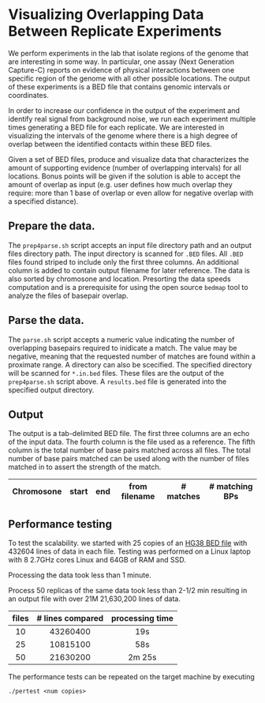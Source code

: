 # Visualizing Overlapping Data Between Replicate Experiments

We perform experiments in the lab that isolate regions of the genome that are interesting in some way. In particular, one assay (Next Generation Capture-C) reports on evidence of physical interactions between one specific region of the genome with all other possible locations. The output of these experiments is a BED file that contains genomic intervals or coordinates. 

In order to increase our confidence in the output of the experiment and identify real signal from background noise, we run each experiment multiple times generating a BED file for each replicate. We are interested in visualizing the intervals of the genome where there is a high degree of overlap between the identified contacts within these BED files. 

Given a set of BED files, produce and visualize data that characterizes the amount of supporting evidence (number of overlapping intervals) for all locations. Bonus points will be given if the solution is able to accept the amount of overlap as input (e.g. user defines how much overlap they require: more than 1 base of overlap or even allow for negative overlap with a specified distance).

## Prepare the data.

The `prep4parse.sh` script accepts an input file directory path and an output files directory path. The input directory is scanned for `.BED` files. All `.BED` files found striped to include only the first three columns. An additional column is added to contain output filename for later reference. The data is also sorted by chromosone and location. Presorting the data speeds computation and is a prerequisite for using the open source `bedmap` tool to analyze the files of basepair overlap.

## Parse the data.

The `parse.sh` script accepts a numeric value indicating the number of overlapping basepairs required to inidicate a match. The value may be negative, meaning that the requested number of matches are found within a proximate range. A directory can also be scecified. The specified directory will be scanned for `*.in.bed` files. These files are the output of the `prep4parse.sh` script above. A `results.bed` file is generated into the specified output directory.

## Output

The output is a tab-delimited BED file. The first three columns are an echo
of the input data. The fourth column is the file used as a reference.
The fifth column is the total number of base pairs matched across all files.
The total number of base pairs matched can be used along with the number of
files matched in to assert the strength of the match.

| Chromosone | start | end | from filename | # matches | # matching BPs |
|:----------:|:-----:|:---:|:-------------:|:---------:|:--------------:|


## Performance testing

To test the scalability. we started with 25 copies of an [HG38 BED file](https://useast.ensembl.org/info/data/ftp/index.html) with 432604 lines of data in each file. Testing was performed on a Linux laptop with 8 2.7GHz cores Linux and 64GB of RAM and SSD.

Processing the data took less than 1 minute.

Process 50 replicas of the same data took less than 2-1/2 min resulting in an output file with over 21M  21,630,200 lines of data.

| files | # lines compared | processing time
|:-----:|:----------------:|:--------------:
| 10    | 43260400         | 19s
| 25    | 10815100         | 58s
| 50    | 21630200         | 2m 25s

The performance tests can be repeated on the target machine by executing
```
./pertest <num copies>
```
